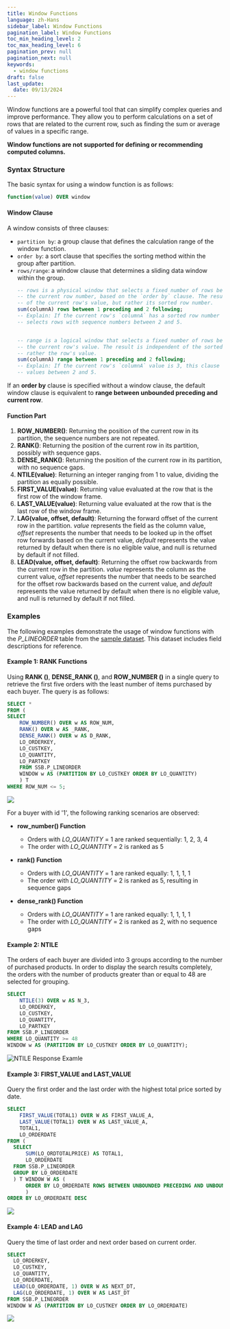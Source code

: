 ```yaml
---
title: Window Functions
language: zh-Hans
sidebar_label: Window Functions
pagination_label: Window Functions
toc_min_heading_level: 2
toc_max_heading_level: 6
pagination_prev: null
pagination_next: null
keywords:
  - window functions
draft: false
last_update:
  date: 09/13/2024
---
```

Window functions are a powerful tool that can simplify complex queries and improve performance. They allow you to perform calculations on a set of rows that are related to the current row, such as finding the sum or average of values in a specific range.

**Window functions are not supported for defining or recommending computed columns.**

### Syntax Structure

The basic syntax for using a window function is as follows:
```sql
function(value) OVER window
```

#### Window Clause
A window consists of three clauses:

* `partition by`: a group clause that defines the calculation range of the window function.
* `order by`: a sort clause that specifies the sorting method within the group after partition.
* `rows/range`: a window clause that determines a sliding data window within the group.
  ```sql
  -- rows is a physical window that selects a fixed number of rows before and after 
  -- the current row number, based on the `order by` clause. The result is independent 
  -- of the current row's value, but rather its sorted row number.
  sum(columnA) rows between 1 preceding and 2 following;
  -- Explain: If the current row's `columnA` has a sorted row number of 3, this clause  
  -- selects rows with sequence numbers between 2 and 5.
  
  
  -- range is a logical window that selects a fixed number of rows before and after 
  -- the current row's value. The result is independent of the sorted row number, but 
  -- rather the row's value.
  sum(columnA) range between 1 preceding and 2 following;
  -- Explain: If the current row's `columnA` value is 3, this clause selects rows with  
  -- values between 2 and 5.
  
  ```

If an **order by** clause is specified without a window clause, the default window clause is equivalent to **range between unbounded preceding and current row**.
#### Function Part

1. **ROW_NUMBER()**: Returning the position of the current row in its partition, the sequence numbers are not repeated.
2. **RANK()**: Returning the position of the current row in its partition, possibly with sequence gaps.
3. **DENSE_RANK()**: Returning the position of the current row in its partition, with no sequence gaps.
4. **NTILE(value)**: Returning an integer ranging from 1 to value, dividing the partition as equally possible.
5. **FIRST_VALUE(value)**: Returning value evaluated at the row that is the first row of the window frame.
6. **LAST_VALUE(value)**: Returning value evaluated at the row that is the last row of the window frame.
7. **LAG(value, offset, default)**: Returning the forward offset of the current row in the partition. *value* represents the field as the column value, *offset* represents the number that needs to be looked up in the offset row forwards based on the current value, *default* represents the value returned by default when there is no eligible value, and null is returned by default if not filled.
8. **LEAD(value, offset, default)**: Returning the offset row backwards from the current row in the partition. *value* represents the column as the current value, *offset* represents the number that needs to be searched for the offset row backwards based on the current value, and *default* represents the value returned by default when there is no eligible value, and null is returned by default if not filled.


### Examples

The following examples demonstrate the usage of window functions with the *P_LINEORDER* table from the [sample dataset](../../quickstart/tutorial.md). This dataset includes field descriptions for reference.


#### Example 1: RANK Functions 
Using **RANK ()**, **DENSE_RANK ()**, and **ROW_NUMBER ()** in a single query to retrieve the first five orders with the least number of items purchased by each buyer. The query is as follows:

  ```sql
  SELECT *
  FROM (
  SELECT 
      ROW_NUMBER() OVER w AS ROW_NUM,
      RANK() OVER w AS _RANK,
      DENSE_RANK() OVER w AS D_RANK,
      LO_ORDERKEY,
      LO_CUSTKEY,
      LO_QUANTITY,
      LO_PARTKEY
      FROM SSB.P_LINEORDER 
      WINDOW w AS (PARTITION BY LO_CUSTKEY ORDER BY LO_QUANTITY)
      ) T
  WHERE ROW_NUM <= 5;
  ```
![](images/rank_and_drank.png)

For a buyer with id '1', the following ranking scenarios are observed:

* **row_number() Function**
  * Orders with *LO_QUANTITY* = 1 are ranked sequentially: 1, 2, 3, 4
  * The order with *LO_QUANTITY* = 2 is ranked as 5

* **rank() Function**
  * Orders with *LO_QUANTITY* = 1 are ranked equally: 1, 1, 1, 1
  * The order with *LO_QUANTITY* = 2 is ranked as 5, resulting in sequence gaps

* **dense_rank() Function**
  * Orders with *LO_QUANTITY* = 1 are ranked equally: 1, 1, 1, 1
  * The order with *LO_QUANTITY* = 2 is ranked as 2, with no sequence gaps


#### Example 2: NTILE

The orders of each buyer are divided into 3 groups according to the number of purchased products. In order to display the search results completely, the orders with the number of products greater than or equal to 48 are selected for grouping.

  ```SQL
  SELECT 
      NTILE(3) OVER w AS N_3,
      LO_ORDERKEY,
      LO_CUSTKEY,
      LO_QUANTITY,
      LO_PARTKEY
  FROM SSB.P_LINEORDER
  WHERE LO_QUANTITY >= 48
  WINDOW w AS (PARTITION BY LO_CUSTKEY ORDER BY LO_QUANTITY);
  ```
![NTILE Response Examle](images/ntile.png)


#### Example 3: FIRST_VALUE and LAST_VALUE
Query the first order and the last order with the highest total price sorted by date.

  ```SQL
  SELECT 
      FIRST_VALUE(TOTAL1) OVER W AS FIRST_VALUE_A,
      LAST_VALUE(TOTAL1) OVER W AS LAST_VALUE_A,
      TOTAL1,
      LO_ORDERDATE
  FROM (
  	SELECT 
  	    SUM(LO_ORDTOTALPRICE) AS TOTAL1,
  	    LO_ORDERDATE
  	FROM SSB.P_LINEORDER
  	GROUP BY LO_ORDERDATE
  	) T WINDOW W AS (
  		ORDER BY LO_ORDERDATE ROWS BETWEEN UNBOUNDED PRECEDING AND UNBOUNDED FOLLOWING
  		)
  ORDER BY LO_ORDERDATE DESC
  ```
![](images/first_last_value.png)


#### Example 4: LEAD and LAG
Query the time of last order and next order based on current order.

  ```SQL
  SELECT
    LO_ORDERKEY,
    LO_CUSTKEY,
    LO_QUANTITY,
    LO_ORDERDATE,
    LEAD(LO_ORDERDATE, 1) OVER W AS NEXT_DT,
    LAG(LO_ORDERDATE, 1) OVER W AS LAST_DT
  FROM SSB.P_LINEORDER
  WINDOW W AS (PARTITION BY LO_CUSTKEY ORDER BY LO_ORDERDATE)
  ```

![](images/lead_lag.png)
